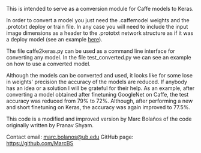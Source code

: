 This is intended to serve as a conversion module for Caffe models to Keras.

In order to convert a model you just need the .caffemodel weights and the .prototxt deploy or train file. In any case you will need to include the input image dimensions as a header to the .prototxt network structure as if it was a deploy model (see an example [here](models)).

The file caffe2keras.py can be used as a command line interface for converting any model.
In the file test_converted.py we can see an example on how to use a converted model.

Although the models can be converted and used, it looks like for some lose in weights' precision the accuracy of the models are reduced. If anybody has an idea or a solution I will be grateful for their help.
As an example, after converting a model obtained after finetuning GoogleNet on Caffe, the test accuracy was reduced from 79% to 72%. Although, after performing a new and short finetuning on Keras, the accuracy was again improved to 77.5%.


This code is a modified and improved version by Marc Bolaños of the code originally written by Pranav Shyam.

Contact email: marc.bolanos@ub.edu
GitHub page: https://github.com/MarcBS
